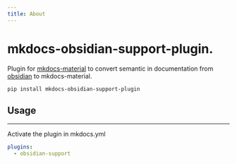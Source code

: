 ```yaml
---
title: About
---
```


# mkdocs-obsidian-support-plugin.

Plugin for [mkdocs-material](https://squidfunk.github.io/mkdocs-material/) to convert semantic in documentation from [obsidian](https://obsidian.md/) to mkdocs-material.


```text
pip install mkdocs-obsidian-support-plugin
```

## Usage
---
Activate the plugin in mkdocs.yml 
```yaml
plugins:
  - obsidian-support
```